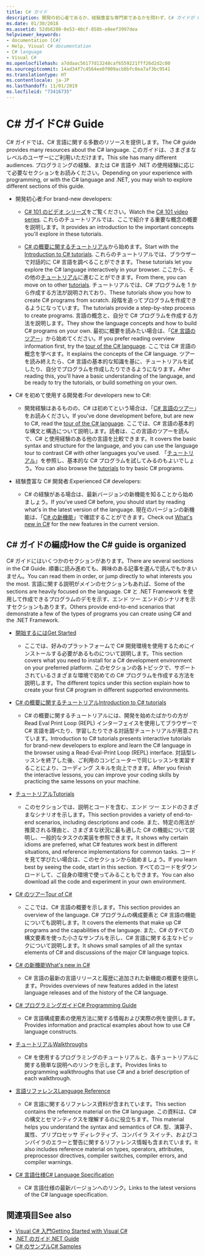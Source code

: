 ```yaml
---
title: C# ガイド
description: 開発の初心者であるか、経験豊富な専門家であるかを問わず、C# ガイドが C# に関する広範な知識を得るのにどのように役立つかを示します。
ms.date: 01/30/2018
ms.assetid: 52db8280-0e53-40cf-858b-e8eef3997dea
helpviewer_keywords:
- documentation [C#]
- Help, Visual C# documentation
- C# language
- Visual C#
ms.openlocfilehash: a7ddaac56177d13248caf6559221fff26d2d2c00
ms.sourcegitcommit: 14ad34f7c4564ee0f009acb8bfc0ea7af3bc9541
ms.translationtype: HT
ms.contentlocale: ja-JP
ms.lasthandoff: 11/01/2019
ms.locfileid: "73416735"
---
```

# <a name="c-guide"></a><span data-ttu-id="c0f53-103">C# ガイド</span><span class="sxs-lookup"><span data-stu-id="c0f53-103">C# Guide</span></span>

<span data-ttu-id="c0f53-104">C# ガイドでは、C# 言語に関する多数のリソースを提供します。</span><span class="sxs-lookup"><span data-stu-id="c0f53-104">The C# guide provides many resources about the C# language.</span></span> <span data-ttu-id="c0f53-105">このガイドは、さまざまなレベルのユーザーにご利用いただけます。</span><span class="sxs-lookup"><span data-stu-id="c0f53-105">This site has many different audiences.</span></span> <span data-ttu-id="c0f53-106">プログラミングの経験、または C# 言語や .NET の使用経験に応じて必要なセクションをお読みください。</span><span class="sxs-lookup"><span data-stu-id="c0f53-106">Depending on your experience with programming, or with the C# language and .NET, you may wish to explore different sections of this guide.</span></span>

- <span data-ttu-id="c0f53-107">開発初心者:</span><span class="sxs-lookup"><span data-stu-id="c0f53-107">For brand-new developers:</span></span>
  - <span data-ttu-id="c0f53-108">[C# 101 のビデオ シリーズ](https://aka.ms/dotnet3-csharp)をご覧ください。</span><span class="sxs-lookup"><span data-stu-id="c0f53-108">Watch the [C# 101 video series](https://aka.ms/dotnet3-csharp).</span></span> <span data-ttu-id="c0f53-109">これらのチュートリアルでは、ここで紹介する重要な概念の概要を説明します。</span><span class="sxs-lookup"><span data-stu-id="c0f53-109">It provides an introduction to the important concepts you'll explore in these tutorials.</span></span>

  - <span data-ttu-id="c0f53-110">[C# の概要に関するチュートリアル](tutorials/intro-to-csharp/index.md)から始めます。</span><span class="sxs-lookup"><span data-stu-id="c0f53-110">Start with the [Introduction to C# tutorials](tutorials/intro-to-csharp/index.md).</span></span> <span data-ttu-id="c0f53-111">これらのチュートリアルでは、ブラウザーで対話的に C# 言語を調べることができます。</span><span class="sxs-lookup"><span data-stu-id="c0f53-111">These tutorials let you explore the C# language interactively in your browser.</span></span> <span data-ttu-id="c0f53-112">ここから、その他の[チュートリアル](tutorials/index.md)に進むことができます。</span><span class="sxs-lookup"><span data-stu-id="c0f53-112">From there, you can move on to other [tutorials](tutorials/index.md).</span></span> <span data-ttu-id="c0f53-113">チュートリアルでは、C# プログラムを 1 から作成する方法が説明されており、</span><span class="sxs-lookup"><span data-stu-id="c0f53-113">These tutorials show you how to create C# programs from scratch.</span></span> <span data-ttu-id="c0f53-114">段階を追ってプログラムを作成できるようになっています。</span><span class="sxs-lookup"><span data-stu-id="c0f53-114">The tutorials provide a step-by-step process to create programs.</span></span> <span data-ttu-id="c0f53-115">言語の概念と、自分で C# プログラムを作成する方法を説明します。</span><span class="sxs-lookup"><span data-stu-id="c0f53-115">They show the language concepts and how to build C# programs on your own.</span></span> <span data-ttu-id="c0f53-116">最初に概要を読みたい場合は、「[C# 言語のツアー](tour-of-csharp/index.md)」から始めてください。</span><span class="sxs-lookup"><span data-stu-id="c0f53-116">If you prefer reading overview information first, try the [tour of the C# language](tour-of-csharp/index.md).</span></span> <span data-ttu-id="c0f53-117">ここでは C# 言語の概念を学べます。</span><span class="sxs-lookup"><span data-stu-id="c0f53-117">It explains the concepts of the C# language.</span></span> <span data-ttu-id="c0f53-118">ツアーを読み終えたら、C# 言語の基本的な知識を基に、チュートリアルを試したり、自分でプログラムを作成したりできるようになります。</span><span class="sxs-lookup"><span data-stu-id="c0f53-118">After reading this, you'll have a basic understanding of the language, and be ready to try the tutorials, or build something on your own.</span></span>

- <span data-ttu-id="c0f53-119">C# を初めて使用する開発者:</span><span class="sxs-lookup"><span data-stu-id="c0f53-119">For developers new to C#:</span></span>
  - <span data-ttu-id="c0f53-120">開発経験はあるものの、C# は初めてという場合は、「[C# 言語のツアー](tour-of-csharp/index.md)」をお読みください。</span><span class="sxs-lookup"><span data-stu-id="c0f53-120">If you've done development before, but are new to C#, read the [tour of the C# language](tour-of-csharp/index.md).</span></span> <span data-ttu-id="c0f53-121">ここでは、C# 言語の基本的な構文と構造について説明します。読者は、この言語のツアーを読んで、C# と使用経験のある他の言語を比較できます。</span><span class="sxs-lookup"><span data-stu-id="c0f53-121">It covers the basic syntax and structure for the language, and you can use the language tour to contrast C# with other languages you've used.</span></span> <span data-ttu-id="c0f53-122">「[チュートリアル](tutorials/index.md)」を参照し、基本的な C# プログラムを試してみるのもよいでしょう。</span><span class="sxs-lookup"><span data-stu-id="c0f53-122">You can also browse the [tutorials](tutorials/index.md) to try basic C# programs.</span></span>

- <span data-ttu-id="c0f53-123">経験豊富な C# 開発者:</span><span class="sxs-lookup"><span data-stu-id="c0f53-123">Experienced C# developers:</span></span>
  - <span data-ttu-id="c0f53-124">C# の経験がある場合は、最新バージョンの新機能を知ることから始めましょう。</span><span class="sxs-lookup"><span data-stu-id="c0f53-124">If you've used C# before, you should start by reading what's in the latest version of the language.</span></span> <span data-ttu-id="c0f53-125">現在のバージョンの新機能は、「[C# の新機能](whats-new/index.md)」で確認することができます。</span><span class="sxs-lookup"><span data-stu-id="c0f53-125">Check out [What's new in C#](whats-new/index.md) for the new features in the current version.</span></span>

## <a name="how-the-c-guide-is-organized"></a><span data-ttu-id="c0f53-126">C# ガイドの編成</span><span class="sxs-lookup"><span data-stu-id="c0f53-126">How the C# guide is organized</span></span>

<span data-ttu-id="c0f53-127">C# ガイドにはいくつかのセクションがあります。</span><span class="sxs-lookup"><span data-stu-id="c0f53-127">There are several sections in the C# Guide.</span></span> <span data-ttu-id="c0f53-128">順番に読み進めても、興味のある記事を選んで読んでもかまいません。</span><span class="sxs-lookup"><span data-stu-id="c0f53-128">You can read them in order, or jump directly to what interests you the most.</span></span> <span data-ttu-id="c0f53-129">言語に関する説明がメインのセクションもあれば、</span><span class="sxs-lookup"><span data-stu-id="c0f53-129">Some of the sections are heavily focused on the language.</span></span> <span data-ttu-id="c0f53-130">C# と .NET Framework を使用して作成できるプログラムのデモを示す、エンド ツー エンドのシナリオを示すセクションもあります。</span><span class="sxs-lookup"><span data-stu-id="c0f53-130">Others provide end-to-end scenarios that demonstrate a few of the types of programs you can create using C# and the .NET Framework.</span></span>

- [<span data-ttu-id="c0f53-131">開始するには</span><span class="sxs-lookup"><span data-stu-id="c0f53-131">Get Started</span></span>](getting-started/index.md)
  - <span data-ttu-id="c0f53-132">ここでは、好みのプラットフォームで C# 開発環境を使用するためにインストールする必要があるものについて説明します。</span><span class="sxs-lookup"><span data-stu-id="c0f53-132">This section covers what you need to install for a C# development environment on your preferred platform.</span></span> <span data-ttu-id="c0f53-133">このセクションの各トピックで、サポートされているさまざまな環境で初めての C# プログラムを作成する方法を説明します。</span><span class="sxs-lookup"><span data-stu-id="c0f53-133">The different topics under this section explain how to create your first C# program in different supported environments.</span></span>

- [<span data-ttu-id="c0f53-134">C# の概要に関するチュートリアル</span><span class="sxs-lookup"><span data-stu-id="c0f53-134">Introduction to C# tutorials</span></span>](tutorials/intro-to-csharp/index.md)
  - <span data-ttu-id="c0f53-135">C# の概要に関するチュートリアルには、開発を始めたばかりの方が Read Eval Print Loop (REPL) インターフェイスを使用してブラウザーで C# 言語を調べたり、学習したりできる対話型チュートリアルが用意されています。</span><span class="sxs-lookup"><span data-stu-id="c0f53-135">Introduction to C# tutorials presents interactive tutorials for brand-new developers to explore and learn the C# language in the browser using a Read-Eval-Print Loop (REPL) interface.</span></span> <span data-ttu-id="c0f53-136">対話型レッスンを終了した後、ご利用のコンピューターで同じレッスンを実習することにより、コーディング スキルを向上できます。</span><span class="sxs-lookup"><span data-stu-id="c0f53-136">After you finish the interactive lessons, you can improve your coding skills by practicing the same lessons on your machine.</span></span>

- [<span data-ttu-id="c0f53-137">チュートリアル</span><span class="sxs-lookup"><span data-stu-id="c0f53-137">Tutorials</span></span>](tutorials/index.md)
  - <span data-ttu-id="c0f53-138">このセクションでは、説明とコードを含む、エンド ツー エンドのさまざまなシナリオを示します。</span><span class="sxs-lookup"><span data-stu-id="c0f53-138">This section provides a variety of end-to-end scenarios, including descriptions and code.</span></span> <span data-ttu-id="c0f53-139">また、特定の用法が推奨される理由と、さまざまな状況に最も適した C# の機能について説明し、一般的なタスクの実装を参照できます。</span><span class="sxs-lookup"><span data-stu-id="c0f53-139">It shows why certain idioms are preferred, what C# features work best in different situations, and reference implementations for common tasks.</span></span> <span data-ttu-id="c0f53-140">コードを見て学びたい場合は、このセクションから始めましょう。</span><span class="sxs-lookup"><span data-stu-id="c0f53-140">If you learn best by seeing the code, start in this section.</span></span> <span data-ttu-id="c0f53-141">すべてのコードをダウンロードして、ご自身の環境で使ってみることもできます。</span><span class="sxs-lookup"><span data-stu-id="c0f53-141">You can also download all the code and experiment in your own environment.</span></span>

- [<span data-ttu-id="c0f53-142">C# のツアー</span><span class="sxs-lookup"><span data-stu-id="c0f53-142">Tour of C#</span></span>](tour-of-csharp/index.md)
  - <span data-ttu-id="c0f53-143">ここでは、C# 言語の概要を示します。</span><span class="sxs-lookup"><span data-stu-id="c0f53-143">This section provides an overview of the language.</span></span> <span data-ttu-id="c0f53-144">C# プログラムの構成要素と C# 言語の機能についても説明します。</span><span class="sxs-lookup"><span data-stu-id="c0f53-144">It covers the elements that make up C# programs and the capabilities of the language.</span></span> <span data-ttu-id="c0f53-145">また、C# のすべての構文要素を使った小さなサンプルを示し、C# 言語に関する主なトピックについて説明します。</span><span class="sxs-lookup"><span data-stu-id="c0f53-145">It shows small samples of all the syntax elements of C# and discussions of the major C# language topics.</span></span>

- [<span data-ttu-id="c0f53-146">C# の新機能</span><span class="sxs-lookup"><span data-stu-id="c0f53-146">What's new in C#</span></span>](whats-new/index.md)
  - <span data-ttu-id="c0f53-147">C# 言語の最新の言語リリースと履歴に追加された新機能の概要を提供します。</span><span class="sxs-lookup"><span data-stu-id="c0f53-147">Provides overviews of new features added in the latest language releases and of the history of the C# language.</span></span>

<!--
- [.NET Compiler Platform SDK](roslyn-sdk/index.md)
  - The .NET Compiler Platform SDK enables you to write components that analyze code, and suggest or make improvements to that code. In this section, you'll learn how the APIs are organized, and how you can create code that enables rules and practices for your team. You'll also see samples, end-to-end scenarios, and links to other libraries with more examples using these APIs.
-->

- [<span data-ttu-id="c0f53-148">C# プログラミングガイド</span><span class="sxs-lookup"><span data-stu-id="c0f53-148">C# Programming Guide</span></span>](./programming-guide/index.md)
  - <span data-ttu-id="c0f53-149">C# 言語構成要素の使用方法に関する情報および実際の例を提供します。</span><span class="sxs-lookup"><span data-stu-id="c0f53-149">Provides information and practical examples about how to use C# language constructs.</span></span>

- [<span data-ttu-id="c0f53-150">チュートリアル</span><span class="sxs-lookup"><span data-stu-id="c0f53-150">Walkthroughs</span></span>](./walkthroughs.md)
  - <span data-ttu-id="c0f53-151">C# を使用するプログラミングのチュートリアルと、各チュートリアルに関する簡単な説明へのリンクを示します。</span><span class="sxs-lookup"><span data-stu-id="c0f53-151">Provides links to programming walkthroughs that use C# and a brief description of each walkthrough.</span></span>

- [<span data-ttu-id="c0f53-152">言語リファレンス</span><span class="sxs-lookup"><span data-stu-id="c0f53-152">Language Reference</span></span>](language-reference/index.md)
  - <span data-ttu-id="c0f53-153">C# 言語に関するリファレンス資料が含まれています。</span><span class="sxs-lookup"><span data-stu-id="c0f53-153">This section contains the reference material on the C# language.</span></span> <span data-ttu-id="c0f53-154">この資料は、C# の構文とセマンティクスを理解するのに役立ちます。</span><span class="sxs-lookup"><span data-stu-id="c0f53-154">This material helps you understand the syntax and semantics of C#.</span></span> <span data-ttu-id="c0f53-155">型、演算子、属性、プリプロセッサ ディレクティブ、コンパイラ スイッチ、およびコンパイラのエラーと警告に関するリファレンス情報も含まれています。</span><span class="sxs-lookup"><span data-stu-id="c0f53-155">It also includes reference material on types, operators, attributes, preprocessor directives, compiler switches, compiler errors, and compiler warnings.</span></span>

- [<span data-ttu-id="c0f53-156">C# 言語仕様</span><span class="sxs-lookup"><span data-stu-id="c0f53-156">C# Language Specification</span></span>](/dotnet/csharp/language-reference/language-specification/introduction)
  - <span data-ttu-id="c0f53-157">C# 言語仕様の最新バージョンへのリンク。</span><span class="sxs-lookup"><span data-stu-id="c0f53-157">Links to the latest versions of the C# language specification.</span></span>

## <a name="see-also"></a><span data-ttu-id="c0f53-158">関連項目</span><span class="sxs-lookup"><span data-stu-id="c0f53-158">See also</span></span>

- [<span data-ttu-id="c0f53-159">Visual C# 入門</span><span class="sxs-lookup"><span data-stu-id="c0f53-159">Getting Started with Visual C#</span></span>](/visualstudio/ide/quickstart-csharp-console)
- [<span data-ttu-id="c0f53-160">.NET のガイド</span><span class="sxs-lookup"><span data-stu-id="c0f53-160">.NET Guide</span></span>](../standard/index.md)
- [<span data-ttu-id="c0f53-161">C# のサンプル</span><span class="sxs-lookup"><span data-stu-id="c0f53-161">C# Samples</span></span>](https://code.msdn.microsoft.com/site/search?f%5B0%5D.Type=ProgrammingLanguage&f%5B0%5D.Value=C%23&f%5B0%5D.Text=C%23)
